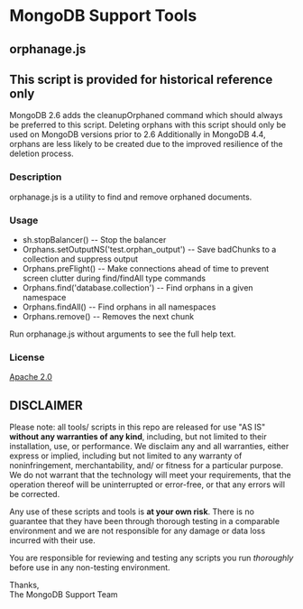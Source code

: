 MongoDB Support Tools
=====================

orphanage.js
------------

## This script is provided for historical reference only

MongoDB 2.6 adds the cleanupOrphaned command which should always be preferred to this script. Deleting orphans with this script should only be used on MongoDB versions prior to 2.6 Additionally in MongoDB 4.4, orphans are less likely to be created due to the improved resilience of the deletion process.

### Description

orphanage.js is a utility to find and remove orphaned documents.

### Usage

 - sh.stopBalancer()               -- Stop the balancer
 - Orphans.setOutputNS('test.orphan_output') -- Save badChunks to a collection and suppress output
 - Orphans.preFlight()             -- Make connections ahead of time to prevent screen clutter during find/findAll type commands
 - Orphans.find('database.collection') -- Find orphans in a given namespace
 - Orphans.findAll()               -- Find orphans in all namespaces
 - Orphans.remove()                -- Removes the next chunk

Run orphanage.js without arguments to see the full help text.

### License

[Apache 2.0](http://www.apache.org/licenses/LICENSE-2.0)


DISCLAIMER
----------
Please note: all tools/ scripts in this repo are released for use "AS IS" **without any warranties of any kind**,
including, but not limited to their installation, use, or performance.  We disclaim any and all warranties, either
express or implied, including but not limited to any warranty of noninfringement, merchantability, and/ or fitness
for a particular purpose.  We do not warrant that the technology will meet your requirements, that the operation
thereof will be uninterrupted or error-free, or that any errors will be corrected.

Any use of these scripts and tools is **at your own risk**.  There is no guarantee that they have been through
thorough testing in a comparable environment and we are not responsible for any damage or data loss incurred with
their use.

You are responsible for reviewing and testing any scripts you run *thoroughly* before use in any non-testing
environment.

Thanks,  
The MongoDB Support Team
